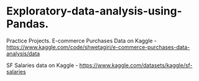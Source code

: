 # Exploratory-data-analysis-using-Pandas.
Practice Projects.
E-commerce Purchases Data on Kaggle - https://www.kaggle.com/code/shwetagiri/e-commerce-purchases-data-analysis/data

SF Salaries data on Kaggle - https://www.kaggle.com/datasets/kaggle/sf-salaries
